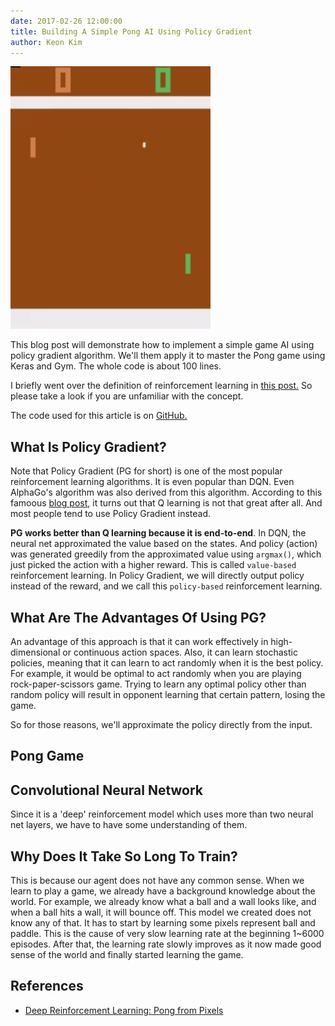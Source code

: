 ```yaml
---
date: 2017-02-26 12:00:00
title: Building A Simple Pong AI Using Policy Gradient
author: Keon Kim
---
```


![animation](/images/policy-gradient/animation.gif)

This blog post will demonstrate how to implement a simple game AI using policy gradient algorithm. We'll them apply it to master the Pong game using Keras and Gym. The whole code is about 100 lines.
<!--more-->
I briefly went over the definition of reinforcement learning in [this post.](https://keon.io/rl/deep-q-learning-with-keras-and-gym/) So please take a look if you are unfamiliar with the concept.

The code used for this article is on [GitHub.](https://github.com/keon/policy-gradient)

## What Is Policy Gradient?

Note that Policy Gradient (PG for short) is one of the most popular reinforcement learning algorithms. It is even popular than DQN. Even AlphaGo's algorithm was also derived from this algorithm. According to this famoous [blog post](http://karpathy.github.io/2016/05/31/rl/), it turns out that Q learning is not that great after all. And most people tend to use Policy Gradient instead.

**PG works better than Q learning because it is end-to-end**. In DQN, the neural net approximated the value based on the states. And policy (action) was generated greedily from the approximated value using `argmax()`, which just picked the action with a higher reward. This is called `value-based` reinforcement learning. In Policy Gradient, we will directly output policy instead of the reward, and we call this `policy-based` reinforcement learning.

## What Are The Advantages Of Using PG?

An advantage of this approach is that it can work effectively in high-dimensional or continuous action spaces. Also, it can learn stochastic policies, meaning that it can learn to act randomly when it is the best policy. For example, it would be optimal to act randomly when you are playing rock-paper-scissors game. Trying to learn any optimal policy other than random policy will result in opponent learning that certain pattern, losing the game.

So for those reasons, we'll approximate the policy directly from the input. 

## Pong Game

## Convolutional Neural Network

Since it is a 'deep' reinforcement model which uses more than two neural net layers, we have to have some understanding of them.

## Why Does It Take So Long To Train?

This is because our agent does not have any common sense. When we learn to play a game, we already have a background knowledge about the world. For example, we already know what a ball and a wall looks like, and when a ball hits a wall, it will bounce off. This model we created does not know any of that. It has to start by learning some pixels represent ball and paddle. This is the cause of very slow learning rate at the beginning 1~6000 episodes. After that, the learning rate slowly improves as it now made good sense of the world and finally started learning the game.


## References

* [Deep Reinforcement Learning: Pong from Pixels](http://karpathy.github.io/2016/05/31/rl/)
